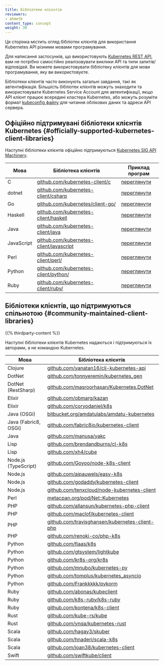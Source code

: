 ```yaml
---
title: Бібліотеки клієнтів
reviewers:
- ahmetb
content_type: concept
weight: 30
---
```


<!-- overview -->

Ця сторінка містить огляд бібліотек клієнтів для використання Kubernetes API різними мовами програмування.

<!-- body -->

Для написання застосунків, що використовують [Kubernetes REST API](/docs/reference/using-api/), вам не потрібно самостійно реалізовувати виклики API та типи запитів/відповідей. Ви можете використовувати бібліотеку клієнтів для мови програмування, яку ви використовуєте.

Бібліотеки клієнтів часто виконують загальні завдання, такі як автентифікація. Більшість бібліотек клієнтів можуть знаходити та використовувати Kubernetes Service Account для автентифікації, якщо API клієнт працює всередині кластера Kubernetes, або можуть розуміти формат [kubeconfig файлу](/docs/tasks/access-application-cluster/configure-access-multiple-clusters/) для читання облікових даних та адреси API сервера.

## Офіційно підтримувані бібліотеки клієнтів Kubernetes {#officially-supported-kubernetes-client-libraries}

Наступні бібліотеки клієнтів офіційно підтримуються [Kubernetes SIG API Machinery](https://github.com/kubernetes/community/tree/master/sig-api-machinery).

| Мова       | Бібліотека клієнтів                                            | Приклад програм |
|------------|----------------------------------------------------------------|-----------------|
| C          | [github.com/kubernetes-client/c](https://github.com/kubernetes-client/c/) | [переглянути](https://github.com/kubernetes-client/c/tree/master/examples)
| dotnet     | [github.com/kubernetes-client/csharp](https://github.com/kubernetes-client/csharp) | [переглянути](https://github.com/kubernetes-client/csharp/tree/master/examples)
| Go         | [github.com/kubernetes/client-go/](https://github.com/kubernetes/client-go/) | [переглянути](https://github.com/kubernetes/client-go/tree/master/examples)
| Haskell    | [github.com/kubernetes-client/haskell](https://github.com/kubernetes-client/haskell) | [переглянути](https://github.com/kubernetes-client/haskell/tree/master/kubernetes-client/example)
| Java       | [github.com/kubernetes-client/java](https://github.com/kubernetes-client/java/) | [переглянути](https://github.com/kubernetes-client/java/tree/master/examples)
| JavaScript | [github.com/kubernetes-client/javascript](https://github.com/kubernetes-client/javascript) | [переглянути](https://github.com/kubernetes-client/javascript/tree/master/examples)
| Perl       | [github.com/kubernetes-client/perl/](https://github.com/kubernetes-client/perl/) | [переглянути](https://github.com/kubernetes-client/perl/tree/master/examples)
| Python     | [github.com/kubernetes-client/python/](https://github.com/kubernetes-client/python/) | [переглянути](https://github.com/kubernetes-client/python/tree/master/examples)
| Ruby       | [github.com/kubernetes-client/ruby/](https://github.com/kubernetes-client/ruby/) | [переглянути](https://github.com/kubernetes-client/ruby/tree/master/examples)

## Бібліотеки клієнтів, що підтримуються спільнотою {#community-maintained-client-libraries}

{{% thirdparty-content %}}

Наступні бібліотеки клієнтів Kubernetes надаються і підтримуються їх авторами, а не командою Kubernetes.

| Мова                | Бібліотека клієнтів                                    |
| ------------------- | ------------------------------------------------------ |
| Clojure             | [github.com/yanatan16/clj-kubernetes-api](https://github.com/yanatan16/clj-kubernetes-api) |
| DotNet              | [github.com/tonnyeremin/kubernetes_gen](https://github.com/tonnyeremin/kubernetes_gen) |
| DotNet (RestSharp)  | [github.com/masroorhasan/Kubernetes.DotNet](https://github.com/masroorhasan/Kubernetes.DotNet) |
| Elixir              | [github.com/obmarg/kazan](https://github.com/obmarg/kazan/) |
| Elixir              | [github.com/coryodaniel/k8s](https://github.com/coryodaniel/k8s) |
| Java (OSGi)         | [bitbucket.org/amdatulabs/amdatu-kubernetes](https://bitbucket.org/amdatulabs/amdatu-kubernetes) |
| Java (Fabric8, OSGi)| [github.com/fabric8io/kubernetes-client](https://github.com/fabric8io/kubernetes-client) |
| Java                | [github.com/manusa/yakc](https://github.com/manusa/yakc) |
| Lisp                | [github.com/brendandburns/cl-k8s](https://github.com/brendandburns/cl-k8s) |
| Lisp                | [github.com/xh4/cube](https://github.com/xh4/cube) |
| Node.js (TypeScript)| [github.com/Goyoo/node-k8s-client](https://github.com/Goyoo/node-k8s-client) |
| Node.js             | [github.com/ajpauwels/easy-k8s](https://github.com/ajpauwels/easy-k8s) |
| Node.js             | [github.com/godaddy/kubernetes-client](https://github.com/godaddy/kubernetes-client) |
| Node.js             | [github.com/tenxcloud/node-kubernetes-client](https://github.com/tenxcloud/node-kubernetes-client) |
| Perl                | [metacpan.org/pod/Net::Kubernetes](https://metacpan.org/pod/Net::Kubernetes) |
| PHP                 | [github.com/allansun/kubernetes-php-client](https://github.com/allansun/kubernetes-php-client) |
| PHP                 | [github.com/maclof/kubernetes-client](https://github.com/maclof/kubernetes-client) |
| PHP                 | [github.com/travisghansen/kubernetes-client-php](https://github.com/travisghansen/kubernetes-client-php) |
| PHP                 | [github.com/renoki-co/php-k8s](https://github.com/renoki-co/php-k8s) |
| Python              | [github.com/fiaas/k8s](https://github.com/fiaas/k8s) |
| Python              | [github.com/gtsystem/lightkube](https://github.com/gtsystem/lightkube) |
| Python              | [github.com/kr8s-org/kr8s](https://github.com/kr8s-org/kr8s) |
| Python              | [github.com/mnubo/kubernetes-py](https://github.com/mnubo/kubernetes-py) |
| Python              | [github.com/tomplus/kubernetes_asyncio](https://github.com/tomplus/kubernetes_asyncio) |
| Python              | [github.com/Frankkkkk/pykorm](https://github.com/Frankkkkk/pykorm) |
| Ruby                | [github.com/abonas/kubeclient](https://github.com/abonas/kubeclient) |
| Ruby                | [github.com/k8s-ruby/k8s-ruby](https://github.com/k8s-ruby/k8s-ruby) |
| Ruby                | [github.com/kontena/k8s-client](https://github.com/kontena/k8s-client) |
| Rust                | [github.com/kube-rs/kube](https://github.com/kube-rs/kube) |
| Rust                | [github.com/ynqa/kubernetes-rust](https://github.com/ynqa/kubernetes-rust) |
| Scala               | [github.com/hagay3/skuber](https://github.com/hagay3/skuber) |
| Scala               | [github.com/hnaderi/scala-k8s](https://github.com/hnaderi/scala-k8s) |
| Scala               | [github.com/joan38/kubernetes-client](https://github.com/joan38/kubernetes-client) |
| Swift               | [github.com/swiftkube/client](https://github.com/swiftkube/client) |
